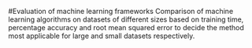 #Evaluation of machine learning frameworks
Comparison of machine learning algorithms on datasets of different sizes based on training time, percentage accuracy and root mean squared error to decide the method most applicable for large and small datasets respectively.
